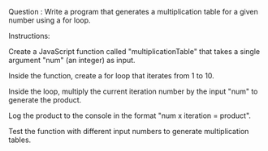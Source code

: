 Question : Write a program that generates a multiplication table for a given number using a for loop.



Instructions:


Create a JavaScript function called "multiplicationTable" that takes a single argument "num" (an integer) as input.


Inside the function, create a for loop that iterates from 1 to 10.


Inside the loop, multiply the current iteration number by the input "num" to generate the product.


Log the product to the console in the format "num x iteration = product".


Test the function with different input numbers to generate multiplication tables.
